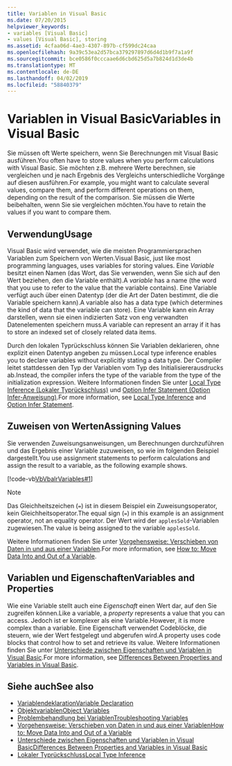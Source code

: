 ```yaml
---
title: Variablen in Visual Basic
ms.date: 07/20/2015
helpviewer_keywords:
- variables [Visual Basic]
- values [Visual Basic], storing
ms.assetid: 4cfaa06d-4ae3-4307-897b-cf599dc24caa
ms.openlocfilehash: 9a39c53ea2d57bca379297897d6d4d1b9f7a1a9f
ms.sourcegitcommit: bce0586f0cccaae6d6cbd625d5a7b824d1d3de4b
ms.translationtype: MT
ms.contentlocale: de-DE
ms.lasthandoff: 04/02/2019
ms.locfileid: "58840379"
---
```

# <a name="variables-in-visual-basic"></a><span data-ttu-id="c2590-102">Variablen in Visual Basic</span><span class="sxs-lookup"><span data-stu-id="c2590-102">Variables in Visual Basic</span></span>
<span data-ttu-id="c2590-103">Sie müssen oft Werte speichern, wenn Sie Berechnungen mit Visual Basic ausführen.</span><span class="sxs-lookup"><span data-stu-id="c2590-103">You often have to store values when you perform calculations with Visual Basic.</span></span> <span data-ttu-id="c2590-104">Sie möchten z.B. mehrere Werte berechnen, sie vergleichen und je nach Ergebnis des Vergleichs unterschiedliche Vorgänge auf diesen ausführen.</span><span class="sxs-lookup"><span data-stu-id="c2590-104">For example, you might want to calculate several values, compare them, and perform different operations on them, depending on the result of the comparison.</span></span> <span data-ttu-id="c2590-105">Sie müssen die Werte beibehalten, wenn Sie sie vergleichen möchten.</span><span class="sxs-lookup"><span data-stu-id="c2590-105">You have to retain the values if you want to compare them.</span></span>  
  
## <a name="usage"></a><span data-ttu-id="c2590-106">Verwendung</span><span class="sxs-lookup"><span data-stu-id="c2590-106">Usage</span></span>  
 <span data-ttu-id="c2590-107">Visual Basic wird verwendet, wie die meisten Programmiersprachen Variablen zum Speichern von Werten.</span><span class="sxs-lookup"><span data-stu-id="c2590-107">Visual Basic, just like most programming languages, uses variables for storing values.</span></span> <span data-ttu-id="c2590-108">Eine *Variable* besitzt einen Namen (das Wort, das Sie verwenden, wenn Sie sich auf den Wert beziehen, den die Variable enthält).</span><span class="sxs-lookup"><span data-stu-id="c2590-108">A *variable* has a name (the word that you use to refer to the value that the variable contains).</span></span> <span data-ttu-id="c2590-109">Eine Variable verfügt auch über einen Datentyp (der die Art der Daten bestimmt, die die Variable speichern kann).</span><span class="sxs-lookup"><span data-stu-id="c2590-109">A variable also has a data type (which determines the kind of data that the variable can store).</span></span> <span data-ttu-id="c2590-110">Eine Variable kann ein Array darstellen, wenn sie einen indizierten Satz von eng verwandten Datenelementen speichern muss.</span><span class="sxs-lookup"><span data-stu-id="c2590-110">A variable can represent an array if it has to store an indexed set of closely related data items.</span></span>  
  
 <span data-ttu-id="c2590-111">Durch den lokalen Typrückschluss können Sie Variablen deklarieren, ohne explizit einen Datentyp angeben zu müssen.</span><span class="sxs-lookup"><span data-stu-id="c2590-111">Local type inference enables you to declare variables without explicitly stating a data type.</span></span> <span data-ttu-id="c2590-112">Der Compiler leitet stattdessen den Typ der Variablen vom Typ des Initialisiererausdrucks ab.</span><span class="sxs-lookup"><span data-stu-id="c2590-112">Instead, the compiler infers the type of the variable from the type of the initialization expression.</span></span> <span data-ttu-id="c2590-113">Weitere Informationen finden Sie unter [Local Type Inference (Lokaler Typrückschluss)](../../../../visual-basic/programming-guide/language-features/variables/local-type-inference.md) und [Option Infer Statement (Option Infer-Anweisung)](../../../../visual-basic/language-reference/statements/option-infer-statement.md).</span><span class="sxs-lookup"><span data-stu-id="c2590-113">For more information, see [Local Type Inference](../../../../visual-basic/programming-guide/language-features/variables/local-type-inference.md) and [Option Infer Statement](../../../../visual-basic/language-reference/statements/option-infer-statement.md).</span></span>  
  
## <a name="assigning-values"></a><span data-ttu-id="c2590-114">Zuweisen von Werten</span><span class="sxs-lookup"><span data-stu-id="c2590-114">Assigning Values</span></span>  
 <span data-ttu-id="c2590-115">Sie verwenden Zuweisungsanweisungen, um Berechnungen durchzuführen und das Ergebnis einer Variable zuzuweisen, so wie im folgenden Beispiel dargestellt.</span><span class="sxs-lookup"><span data-stu-id="c2590-115">You use assignment statements to perform calculations and assign the result to a variable, as the following example shows.</span></span>  
  
 [!code-vb[VbVbalrVariables#1](~/samples/snippets/visualbasic/VS_Snippets_VBCSharp/VbVbalrVariables/VB/Class1.vb#1)]  
  
> [!NOTE]
>  <span data-ttu-id="c2590-116">Das Gleichheitszeichen (`=`) ist in diesem Beispiel ein Zuweisungsoperator, kein Gleichheitsoperator.</span><span class="sxs-lookup"><span data-stu-id="c2590-116">The equal sign (`=`) in this example is an assignment operator, not an equality operator.</span></span> <span data-ttu-id="c2590-117">Der Wert wird der `applesSold`-Variablen zugewiesen.</span><span class="sxs-lookup"><span data-stu-id="c2590-117">The value is being assigned to the variable `applesSold`.</span></span>  
  
 <span data-ttu-id="c2590-118">Weitere Informationen finden Sie unter [Vorgehensweise: Verschieben von Daten in und aus einer Variablen](../../../../visual-basic/programming-guide/language-features/variables/how-to-move-data-into-and-out-of-a-variable.md).</span><span class="sxs-lookup"><span data-stu-id="c2590-118">For more information, see [How to: Move Data Into and Out of a Variable](../../../../visual-basic/programming-guide/language-features/variables/how-to-move-data-into-and-out-of-a-variable.md).</span></span>  
  
## <a name="variables-and-properties"></a><span data-ttu-id="c2590-119">Variablen und Eigenschaften</span><span class="sxs-lookup"><span data-stu-id="c2590-119">Variables and Properties</span></span>  
 <span data-ttu-id="c2590-120">Wie eine Variable stellt auch eine *Eigenschaft* einen Wert dar, auf den Sie zugreifen können.</span><span class="sxs-lookup"><span data-stu-id="c2590-120">Like a variable, a *property* represents a value that you can access.</span></span> <span data-ttu-id="c2590-121">Jedoch ist er komplexer als eine Variable.</span><span class="sxs-lookup"><span data-stu-id="c2590-121">However, it is more complex than a variable.</span></span> <span data-ttu-id="c2590-122">Eine Eigenschaft verwendet Codeblöcke, die steuern, wie der Wert festgelegt und abgerufen wird.</span><span class="sxs-lookup"><span data-stu-id="c2590-122">A property uses code blocks that control how to set and retrieve its value.</span></span> <span data-ttu-id="c2590-123">Weitere Informationen finden Sie unter [Unterschiede zwischen Eigenschaften und Variablen in Visual Basic](../../../../visual-basic/programming-guide/language-features/procedures/differences-between-properties-and-variables.md).</span><span class="sxs-lookup"><span data-stu-id="c2590-123">For more information, see [Differences Between Properties and Variables in Visual Basic](../../../../visual-basic/programming-guide/language-features/procedures/differences-between-properties-and-variables.md).</span></span>  
  
## <a name="see-also"></a><span data-ttu-id="c2590-124">Siehe auch</span><span class="sxs-lookup"><span data-stu-id="c2590-124">See also</span></span>

- [<span data-ttu-id="c2590-125">Variablendeklaration</span><span class="sxs-lookup"><span data-stu-id="c2590-125">Variable Declaration</span></span>](../../../../visual-basic/programming-guide/language-features/variables/variable-declaration.md)
- [<span data-ttu-id="c2590-126">Objektvariablen</span><span class="sxs-lookup"><span data-stu-id="c2590-126">Object Variables</span></span>](../../../../visual-basic/programming-guide/language-features/variables/object-variables.md)
- [<span data-ttu-id="c2590-127">Problembehandlung bei Variablen</span><span class="sxs-lookup"><span data-stu-id="c2590-127">Troubleshooting Variables</span></span>](../../../../visual-basic/programming-guide/language-features/variables/troubleshooting-variables.md)
- [<span data-ttu-id="c2590-128">Vorgehensweise: Verschieben von Daten in und aus einer Variablen</span><span class="sxs-lookup"><span data-stu-id="c2590-128">How to: Move Data Into and Out of a Variable</span></span>](../../../../visual-basic/programming-guide/language-features/variables/how-to-move-data-into-and-out-of-a-variable.md)
- [<span data-ttu-id="c2590-129">Unterschiede zwischen Eigenschaften und Variablen in Visual Basic</span><span class="sxs-lookup"><span data-stu-id="c2590-129">Differences Between Properties and Variables in Visual Basic</span></span>](../../../../visual-basic/programming-guide/language-features/procedures/differences-between-properties-and-variables.md)
- [<span data-ttu-id="c2590-130">Lokaler Typrückschluss</span><span class="sxs-lookup"><span data-stu-id="c2590-130">Local Type Inference</span></span>](../../../../visual-basic/programming-guide/language-features/variables/local-type-inference.md)
